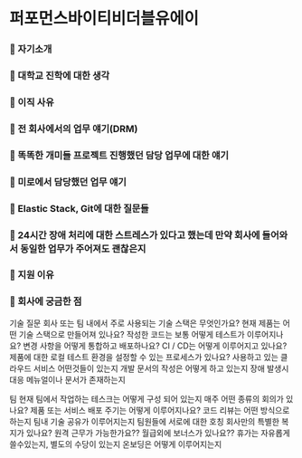 # 퍼포먼스바이티비더블유에이 

### 💁 자기소개

### 💬 대학교 진학에 대한 생각

### 💬 이직 사유

### 💬 전 회사에서의 업무 얘기(DRM)

### 💬 똑똑한 개미들 프로젝트 진행했던 담당 업무에 대한 얘기

### 💬 미로에서 담당했던 업무 얘기

### 💬 Elastic Stack, Git에 대한 질문들

### 💬 24시간 장애 처리에 대한 스트레스가 있다고 했는데 만약 회사에 들어와서 동일한 업무가 주어져도 괜찮은지

### 💬 지원 이유

### 💁 회사에 궁금한 점

기술 질문
회사 또는 팀 내에서 주로 사용되는 기술 스택은 무엇인가요? 현재 제품는 어떤 기술 스택으로 만들어져 있나요?
작성한 코드는 보통 어떻게 테스트가 이루어지나요?
변경 사항을 어떻게 통합하고 배포하나요? CI / CD는 어떻게 이루어지고 있나요?
제품에 대한 로컬 테스트 환경을 설정할 수 있는 프로세스가 있나요?
사용하고 있는 클라우드 서비스 어떤것들이 있는지
개발 문서의 작성은 어떻게 하고 있는지
장애 발생시 대응 메뉴얼이나 문서가 존재하는지

팀
현재 팀에서 작업하는 테스크는 어떻게 구성 되어 있는지
매주 어떤 종류의 회의가 있나요?
제품 또는 서비스 배포 주기는 어떻게 이루어지나요? 
코드 리뷰는 어떤 방식으로 하는지
팀내 기술 공유가 이루어지는지
팀원들에 서로에 대한 호칭
회사만의 특별한 복지가 있나요?
원격 근무가 가능한가요??
월급외에 보너스가 있나요??
휴가는 자유롭게 쓸수있는지, 별도의 수당이 있는지
온보딩은 어떻게 이루어지는지

